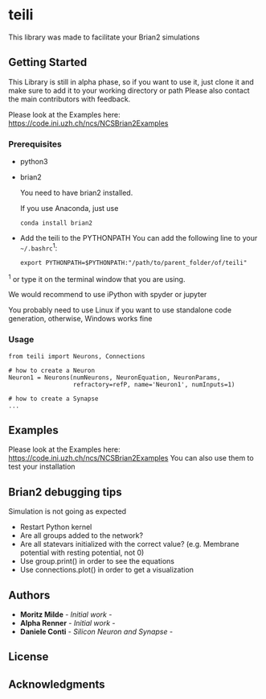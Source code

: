 # teili

This library was made to facilitate your Brian2 simulations

## Getting Started

This Library is still in alpha phase, so if you want to use it, just clone it and
make sure to add it to your working directory or path
Please also contact the main contributors with feedback.

Please look at the Examples here: https://code.ini.uzh.ch/ncs/NCSBrian2Examples

### Prerequisites

* python3

* brian2

    You need to have brian2 installed.

    If you use Anaconda, just use

    ```
    conda install brian2
    ```

* Add the teili to the PYTHONPATH
    You can add the following line to your `~/.bashrc`<sup>1</sup>:
    ```
    export PYTHONPATH=$PYTHONPATH:"/path/to/parent_folder/of/teili"
    ```

<sup>1</sup> or type it on the terminal window that you are using.

We would recommend to use iPython with spyder or jupyter

You probably need to use Linux if you want to use standalone code generation,
otherwise, Windows works fine

### Usage

```
from teili import Neurons, Connections

# how to create a Neuron
Neuron1 = Neurons(numNeurons, NeuronEquation, NeuronParams,
                  refractory=refP, name='Neuron1', numInputs=1)

# how to create a Synapse
...
```

## Examples

Please look at the Examples here: https://code.ini.uzh.ch/ncs/NCSBrian2Examples
You can also use them to test your installation


## Brian2 debugging tips
Simulation is not going as expected
* Restart Python kernel
* Are all groups added to the network?
* Are all statevars initialized with the correct value? (e.g. Membrane potential with resting potential, not 0)
* Use group.print() in order to see the equations
* Use connections.plot() in order to get a visualization



## Authors

* **Moritz Milde** - *Initial work* -
* **Alpha Renner** - *Initial work* -
* **Daniele Conti** - *Silicon Neuron and Synapse* -


## License



## Acknowledgments

